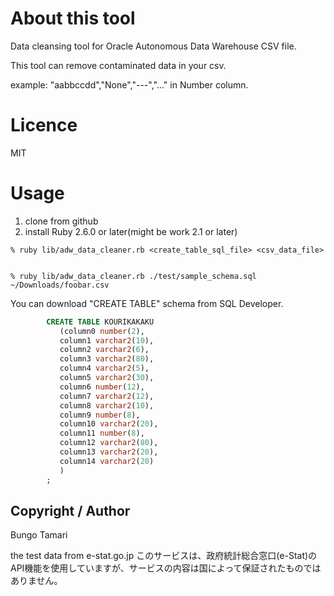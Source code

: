 # About this tool

Data cleansing tool for Oracle Autonomous Data Warehouse CSV file.

This tool can remove contaminated data in your csv.

example:  "aabbccdd","None","---","..." in Number column.

# Licence

MIT

# Usage

1. clone from github
2. install Ruby 2.6.0 or later(might be work 2.1 or later)

```bazaar
% ruby lib/adw_data_cleaner.rb <create_table_sql_file> <csv_data_file>
```

```example

% ruby lib/adw_data_cleaner.rb ./test/sample_schema.sql ~/Downloads/foobar.csv

```



You can download "CREATE TABLE" schema from SQL Developer.

```sample_schema.sql
        CREATE TABLE KOURIKAKAKU
           (column0 number(2),
           column1 varchar2(10),
           column2 varchar2(6),
           column3 varchar2(80),
           column4 varchar2(5),
           column5 varchar2(30),
           column6 number(12),
           column7 varchar2(12),
           column8 varchar2(10),
           column9 number(8),
           column10 varchar2(20),
           column11 number(8),
           column12 varchar2(80),
           column13 varchar2(20),
           column14 varchar2(20)
           )
        ;

```


## Copyright / Author

Bungo Tamari

the test data from e-stat.go.jp
このサービスは、政府統計総合窓口(e-Stat)のAPI機能を使用していますが、サービスの内容は国によって保証されたものではありません。


